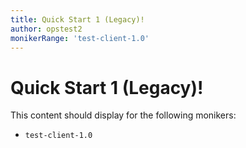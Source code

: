 ```yaml
---
title: Quick Start 1 (Legacy)!
author: opstest2
monikerRange: 'test-client-1.0'
---
```


# Quick Start 1 (Legacy)!

This content should display for the following monikers:

* `test-client-1.0`